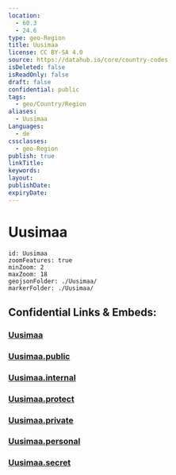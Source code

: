 ```yaml
---
location:
  - 60.3
  - 24.6
type: geo-Region
title: Uusimaa
license: CC BY-SA 4.0
source: https://datahub.io/core/country-codes
isDeleted: false
isReadOnly: false
draft: false
confidential: public
tags:
  - geo/Country/Region
aliases:
  - Uusimaa
Languages:
  - de
cssclasses:
  - geo-Region
publish: true
linkTitle:
keywords:
layout:
publishDate:
expiryDate:
---
```


# Uusimaa

```leaflet
id: Uusimaa
zoomFeatures: true 
minZoom: 2 
maxZoom: 18
geojsonFolder: ./Uusimaa/
markerFolder: ./Uusimaa/
```


## Confidential Links & Embeds: 

### [Uusimaa](/_Standards/Earth/Continent/Europe/Europe~North/Finland/Provinces~Finland/Southern_Finland/counties~Southern_Finland/Uusimaa.md) 

### [Uusimaa.public](/_public/Earth/Continent/Europe/Europe~North/Finland/Provinces~Finland/Southern_Finland/counties~Southern_Finland/Uusimaa.public.md) 

### [Uusimaa.internal](/_internal/Earth/Continent/Europe/Europe~North/Finland/Provinces~Finland/Southern_Finland/counties~Southern_Finland/Uusimaa.internal.md) 

### [Uusimaa.protect](/_protect/Earth/Continent/Europe/Europe~North/Finland/Provinces~Finland/Southern_Finland/counties~Southern_Finland/Uusimaa.protect.md) 

### [Uusimaa.private](/_private/Earth/Continent/Europe/Europe~North/Finland/Provinces~Finland/Southern_Finland/counties~Southern_Finland/Uusimaa.private.md) 

### [Uusimaa.personal](/_personal/Earth/Continent/Europe/Europe~North/Finland/Provinces~Finland/Southern_Finland/counties~Southern_Finland/Uusimaa.personal.md) 

### [Uusimaa.secret](/_secret/Earth/Continent/Europe/Europe~North/Finland/Provinces~Finland/Southern_Finland/counties~Southern_Finland/Uusimaa.secret.md)

